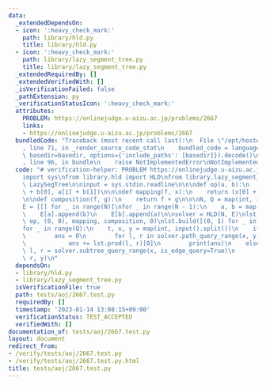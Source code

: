 ```yaml
---
data:
  _extendedDependsOn:
  - icon: ':heavy_check_mark:'
    path: library/hld.py
    title: library/hld.py
  - icon: ':heavy_check_mark:'
    path: library/lazy_segment_tree.py
    title: library/lazy_segment_tree.py
  _extendedRequiredBy: []
  _extendedVerifiedWith: []
  _isVerificationFailed: false
  _pathExtension: py
  _verificationStatusIcon: ':heavy_check_mark:'
  attributes:
    PROBLEM: https://onlinejudge.u-aizu.ac.jp/problems/2667
    links:
    - https://onlinejudge.u-aizu.ac.jp/problems/2667
  bundledCode: "Traceback (most recent call last):\n  File \"/opt/hostedtoolcache/PyPy/3.7.13/x64/site-packages/onlinejudge_verify/documentation/build.py\"\
    , line 71, in _render_source_code_stat\n    bundled_code = language.bundle(stat.path,\
    \ basedir=basedir, options={'include_paths': [basedir]}).decode()\n  File \"/opt/hostedtoolcache/PyPy/3.7.13/x64/site-packages/onlinejudge_verify/languages/python.py\"\
    , line 96, in bundle\n    raise NotImplementedError\nNotImplementedError\n"
  code: "# verification-helper: PROBLEM https://onlinejudge.u-aizu.ac.jp/problems/2667\n\
    import sys\nfrom library.hld import HLD\nfrom library.lazy_segment_tree import\
    \ LazySegTree\n\ninput = sys.stdin.readline\n\n\ndef op(a, b):\n    return (a[0]\
    \ + b[0], a[1] + b[1])\n\n\ndef mapping(f, x):\n    return (x[0] + f * x[1], x[1])\n\
    \n\ndef composition(f, g):\n    return f + g\n\n\nN, Q = map(int, input().split())\n\
    E = [[] for _ in range(N)]\nfor _ in range(N - 1):\n    a, b = map(int, input().split())\n\
    \    E[a].append(b)\n    E[b].append(a)\n\nsolver = HLD(N, E)\nlst = LazySegTree(N,\
    \ op, (0, 0), mapping, composition, 0)\nlst.build([(0, 1) for _ in range(N)])\n\
    for _ in range(Q):\n    t, x, y = map(int, input().split())\n    if t == 0:\n\
    \        ans = 0\n        for l, r in solver.path_query_range(x, y, is_edge_query=True):\n\
    \            ans += lst.prod(l, r)[0]\n        print(ans)\n    else:\n       \
    \ l, r = solver.subtree_query_range(x, is_edge_query=True)\n        lst.apply(l,\
    \ r, y)\n"
  dependsOn:
  - library/hld.py
  - library/lazy_segment_tree.py
  isVerificationFile: true
  path: tests/aoj/2667.test.py
  requiredBy: []
  timestamp: '2023-01-14 13:08:15+09:00'
  verificationStatus: TEST_ACCEPTED
  verifiedWith: []
documentation_of: tests/aoj/2667.test.py
layout: document
redirect_from:
- /verify/tests/aoj/2667.test.py
- /verify/tests/aoj/2667.test.py.html
title: tests/aoj/2667.test.py
---
```

